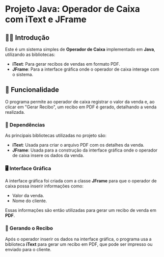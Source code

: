 # Projeto Java: Operador de Caixa com iText e JFrame

## 👨‍💻 Introdução

Este é um sistema simples de **Operador de Caixa** implementado em **Java**, utilizando as bibliotecas:

- **iText**: Para gerar recibos de vendas em formato PDF.
- **JFrame**: Para a interface gráfica onde o operador de caixa interage com o sistema.

## 🚀 Funcionalidade

O programa permite ao operador de caixa registrar o valor da venda e, ao clicar em "Gerar Recibo", um recibo em PDF é gerado, detalhando a venda realizada.

### 🔧 Dependências

As principais bibliotecas utilizadas no projeto são:

- **iText**: Usada para criar o arquivo PDF com os detalhes da venda.
- **JFrame**: Usada para a construção da interface gráfica onde o operador de caixa insere os dados da venda.

### 🖥️ Interface Gráfica

A interface gráfica foi criada com a classe **JFrame** para que o operador de caixa possa inserir informações como:

- Valor da venda.
- Nome do cliente.

Essas informações são então utilizadas para gerar um recibo de venda em **PDF**.

### 📝 Gerando o Recibo

Após o operador inserir os dados na interface gráfica, o programa usa a biblioteca **iText** para gerar um recibo em PDF, que pode ser impresso ou enviado para o cliente.
